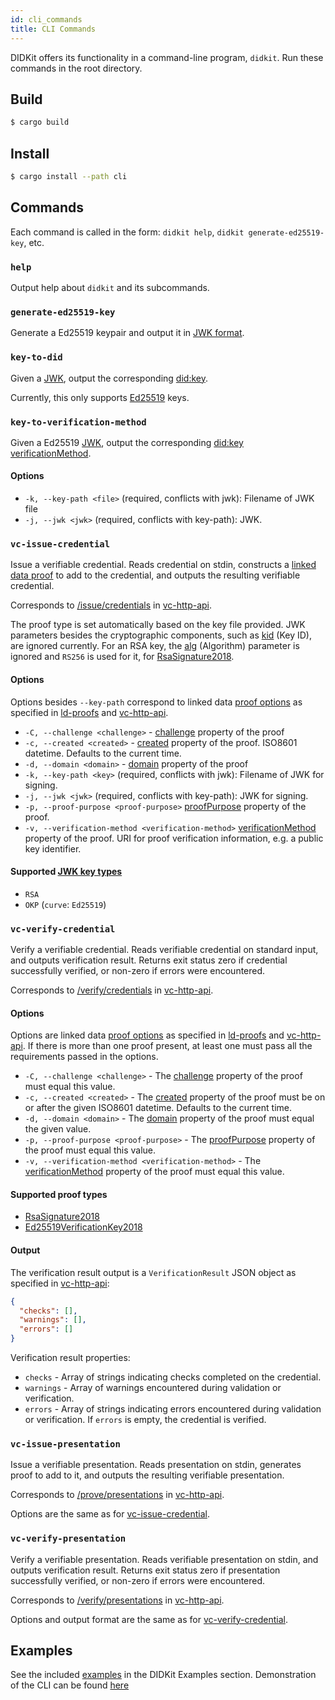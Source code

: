 ```yaml
---
id: cli_commands
title: CLI Commands
---
```


DIDKit offers its functionality in a command-line program, `didkit`. Run these commands in the root directory.

## Build

```sh
$ cargo build
```

## Install

```sh
$ cargo install --path cli
```

## Commands

Each command is called in the form:
`didkit help`, `didkit generate-ed25519-key`, etc.

### `help`

Output help about `didkit` and its subcommands.

### `generate-ed25519-key`

Generate a Ed25519 keypair and output it in
[JWK format](https://tools.ietf.org/html/rfc8037#appendix-A.1).

### `key-to-did`

Given a [JWK][], output the corresponding [did:key][].

Currently, this only supports
[Ed25519](https://tools.ietf.org/html/rfc8037#appendix-A.2) keys.

### `key-to-verification-method`

Given a Ed25519 [JWK][], output the corresponding
[did:key][] [verificationMethod][].

#### Options

- `-k, --key-path <file>` (required, conflicts with jwk):
  Filename of JWK file
- `-j, --jwk <jwk>` (required, conflicts with key-path):
  JWK.

### `vc-issue-credential`

Issue a verifiable credential. Reads credential on stdin,
constructs a [linked data proof][ld-proofs] to add to the
credential, and outputs the resulting verifiable credential.

Corresponds to [/issue/credentials](https://w3c-ccg.github.io/vc-http-api/#/Issuer/issueCredential)
in [vc-http-api][].

The proof type is set automatically based on the key file provided.
JWK parameters besides the cryptographic components, such as
[kid][] (Key ID), are ignored currently. For an RSA key, the
[alg][] (Algorithm) parameter is ignored and `RS256` is used for
it, for [RsaSignature2018][].

#### Options

Options besides `--key-path` correspond to linked data
[proof options][] as specified in [ld-proofs][] and [vc-http-api][].

- `-C, --challenge <challenge>` - [challenge][] property of the
  proof
- `-c, --created <created>` - [created][] property of the proof.
  ISO8601 datetime. Defaults to the current time.
- `-d, --domain <domain>` - [domain][] property of the proof
- `-k, --key-path <key>` (required, conflicts with jwk):
  Filename of JWK for signing.
- `-j, --jwk <jwk>` (required, conflicts with key-path):
  JWK for signing.
- `-p, --proof-purpose <proof-purpose>` [proofPurpose][]
  property of the proof.
- `-v, --verification-method <verification-method>`
  [verificationMethod][]
  property of the proof. URI for proof verification
  information, e.g. a public key identifier.

#### Supported [JWK key types][kty]

- `RSA`
- `OKP` (`curve`: `Ed25519`)

### `vc-verify-credential`

Verify a verifiable credential. Reads verifiable credential on
standard input, and outputs verification result. Returns exit
status zero if credential successfully verified, or non-zero
if errors were encountered.

Corresponds to [/verify/credentials](https://w3c-ccg.github.io/vc-http-api/#/Verifier/verifyCredential)
in [vc-http-api][].

#### Options

Options are linked data [proof options][] as specified in
[ld-proofs][] and [vc-http-api][]. If there is more than one
proof present, at least one must pass all the requirements
passed in the options.

- `-C, --challenge <challenge>` - The [challenge][] property
  of the proof must equal this value.
- `-c, --created <created>` - The [created][] property of the
  proof must be on or after the given ISO8601 datetime. Defaults
  to the current time.
- `-d, --domain <domain>` - The [domain][] property of the proof
  must equal the given value.
- `-p, --proof-purpose <proof-purpose>` - The [proofPurpose][]
  property of the proof must equal this value.
- `-v, --verification-method <verification-method>` - The
  [verificationMethod][] property of the proof must equal this value.

#### Supported proof types

- [RsaSignature2018][]
- [Ed25519VerificationKey2018][]

#### Output

The verification result output is a `VerificationResult` JSON
object as specified in [vc-http-api][]:

```json
{
  "checks": [],
  "warnings": [],
  "errors": []
}
```

Verification result properties:

- `checks` - Array of strings indicating checks completed
  on the credential.
- `warnings` - Array of warnings encountered during
  validation or verification.
- `errors` - Array of strings indicating errors encountered
  during validation or verification. If `errors` is empty,
  the credential is verified.

### `vc-issue-presentation`

Issue a verifiable presentation. Reads presentation on stdin,
generates proof to add to it, and outputs the resulting
verifiable presentation.

Corresponds to [/prove/presentations](https://w3c-ccg.github.io/vc-http-api/#/Holder/provePresentation)
in [vc-http-api][].

Options are the same as for
[vc-issue-credential](#vc-issue-credential).

### `vc-verify-presentation`

Verify a verifiable presentation. Reads verifiable presentation
on stdin, and outputs verification result. Returns exit status
zero if presentation successfully verified, or non-zero if
errors were encountered.

Corresponds to [/verify/presentations](https://w3c-ccg.github.io/vc-http-api/#/Verifier/verifyPresentation)
in [vc-http-api][].

Options and output format are the same as for
[vc-verify-credential](#vc-verify-credential).

## Examples

See the included [examples](/docs/didkit-examples/overview) in the DIDKit Examples section. Demonstration of the CLI can be found [here](/docs/didkit-examples/core-functions-in-bash/)

[jwk]: https://tools.ietf.org/html/rfc7517
[ld-proofs]: https://w3c-ccg.github.io/ld-proofs/
[vc-http-api]: https://w3c-ccg.github.io/vc-http-api/
[rsasignature2018]: https://w3c-ccg.github.io/lds-rsa2018/
[ed25519verificationkey2018]: https://w3c-ccg.github.io/lds-ed25519-2018/
[did:key]: https://w3c-ccg.github.io/did-method-key/
[proof options]: https://w3c-ccg.github.io/ld-proofs/#dfn-proof-options
[ld-proofs-overview]: https://w3c-ccg.github.io/ld-proofs/#linked-data-proof-overview
[created]: https://w3c-ccg.github.io/security-vocab/#created
[proofpurpose]: https://w3c-ccg.github.io/security-vocab/#proofPurpose
[created]: https://www.dublincore.org/specifications/dublin-core/dcmi-terms/terms/created/
[challenge]: https://w3c-ccg.github.io/security-vocab/#challenge
[domain]: https://w3c-ccg.github.io/security-vocab/#domain
[verificationmethod]: https://w3c-ccg.github.io/security-vocab/#verificationMethod
[kty]: https://tools.ietf.org/html/rfc7517#section-4.1
[kid]: https://tools.ietf.org/html/rfc7517#section-4.5
[alg]: https://tools.ietf.org/html/rfc7517#section-4.4
